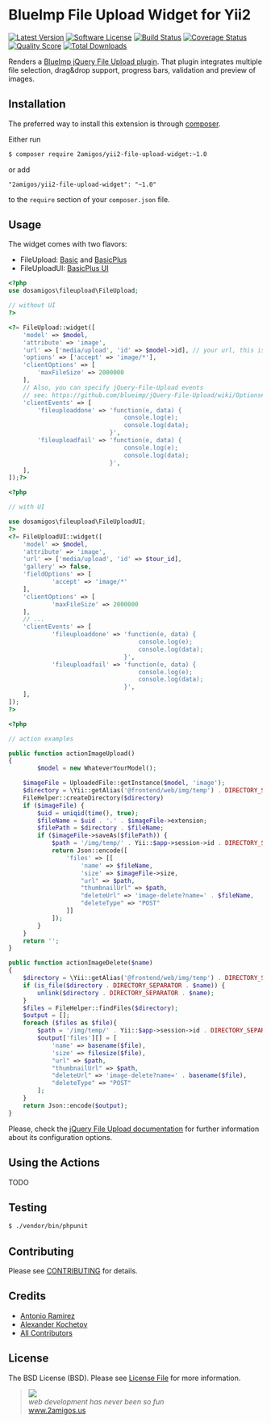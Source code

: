 # BlueImp File Upload Widget for Yii2

[![Latest Version](https://img.shields.io/github/tag/2amigos/yii2-file-upload-widget.svg?style=flat-square&label=release)](https://github.com/2amigos/yii2-file-upload-widget/tags)
[![Software License](https://img.shields.io/badge/license-MIT-brightgreen.svg?style=flat-square)](LICENSE.md)
[![Build Status](https://img.shields.io/travis/2amigos/yii2-file-upload-widget/master.svg?style=flat-square)](https://travis-ci.org/2amigos/yii2-file-upload-widget)
[![Coverage Status](https://img.shields.io/scrutinizer/coverage/g/2amigos/yii2-file-upload-widget.svg?style=flat-square)](https://scrutinizer-ci.com/g/2amigos/yii2-file-upload-widget/code-structure)
[![Quality Score](https://img.shields.io/scrutinizer/g/2amigos/yii2-file-upload-widget.svg?style=flat-square)](https://scrutinizer-ci.com/g/2amigos/yii2-file-upload-widget)
[![Total Downloads](https://img.shields.io/packagist/dt/2amigos/yii2-file-upload-widget.svg?style=flat-square)](https://packagist.org/packages/2amigos/yii2-file-upload-widget)

Renders a [BlueImp jQuery File Upload plugin](http://blueimp.github.io/jQuery-File-Upload/). That plugin integrates multiple file selection, drag&drop support, progress bars, validation and preview of images.

## Installation

The preferred way to install this extension is through [composer](http://getcomposer.org/download/).

Either run

```bash
$ composer require 2amigos/yii2-file-upload-widget:~1.0
```

or add

```
"2amigos/yii2-file-upload-widget": "~1.0"
```

to the `require` section of your `composer.json` file.

## Usage

The widget comes with two flavors:

- FileUpload: [Basic](http://blueimp.github.io/jQuery-File-Upload/basic.html) and [BasicPlus](http://blueimp.github.io/jQuery-File-Upload/basic-plus.html)
- FileUploadUI: [BasicPlus UI](http://blueimp.github.io/jQuery-File-Upload/index.html)

```PHP
<?php
use dosamigos\fileupload\FileUpload;

// without UI
?>

<?= FileUpload::widget([
    'model' => $model,
    'attribute' => 'image',
    'url' => ['media/upload', 'id' => $model->id], // your url, this is just for demo purposes,
    'options' => ['accept' => 'image/*'],
    'clientOptions' => [
        'maxFileSize' => 2000000
    ],
    // Also, you can specify jQuery-File-Upload events
    // see: https://github.com/blueimp/jQuery-File-Upload/wiki/Options#processing-callback-options
    'clientEvents' => [
        'fileuploaddone' => 'function(e, data) {
                                console.log(e);
                                console.log(data);
                            }',
        'fileuploadfail' => 'function(e, data) {
                                console.log(e);
                                console.log(data);
                            }',
    ],
]);?>

<?php

// with UI

use dosamigos\fileupload\FileUploadUI;
?>
<?= FileUploadUI::widget([
    'model' => $model,
    'attribute' => 'image',
    'url' => ['media/upload', 'id' => $tour_id],
    'gallery' => false,
    'fieldOptions' => [
            'accept' => 'image/*'
    ],
    'clientOptions' => [
            'maxFileSize' => 2000000
    ],
    // ...
    'clientEvents' => [
            'fileuploaddone' => 'function(e, data) {
                                    console.log(e);
                                    console.log(data);
                                }',
            'fileuploadfail' => 'function(e, data) {
                                    console.log(e);
                                    console.log(data);
                                }',
    ],
]);
?>

<?php

// action examples

public function actionImageUpload()
{
        $model = new WhateverYourModel();

    $imageFile = UploadedFile::getInstance($model, 'image');
    $directory = \Yii::getAlias('@frontend/web/img/temp') . DIRECTORY_SEPARATOR . Yii::$app->session->id . DIRECTORY_SEPARATOR;
    FileHelper::createDirectory($directory)
    if ($imageFile) {
        $uid = uniqid(time(), true);
        $fileName = $uid . '.' . $imageFile->extension;
        $filePath = $directory . $fileName;
        if ($imageFile->saveAs($filePath)) {
            $path = '/img/temp/' . Yii::$app->session->id . DIRECTORY_SEPARATOR . $fileName;
            return Json::encode([
                'files' => [[
                    'name' => $fileName,
                    'size' => $imageFile->size,
                    "url" => $path,
                    "thumbnailUrl" => $path,
                    "deleteUrl" => 'image-delete?name=' . $fileName,
                    "deleteType" => "POST"
                ]]
            ]);
        }
    }
    return '';
}

public function actionImageDelete($name)
{
    $directory = \Yii::getAlias('@frontend/web/img/temp') . DIRECTORY_SEPARATOR . Yii::$app->session->id;
    if (is_file($directory . DIRECTORY_SEPARATOR . $name)) {
        unlink($directory . DIRECTORY_SEPARATOR . $name);
    }
    $files = FileHelper::findFiles($directory);
    $output = [];
    foreach ($files as $file){
        $path = '/img/temp/' . Yii::$app->session->id . DIRECTORY_SEPARATOR . basename($file);
        $output['files'][] = [
            'name' => basename($file),
            'size' => filesize($file),
            "url" => $path,
            "thumbnailUrl" => $path,
            "deleteUrl" => 'image-delete?name=' . basename($file),
            "deleteType" => "POST"
        ];
    }
    return Json::encode($output);
}
```

Please, check the [jQuery File Upload documentation](https://github.com/blueimp/jQuery-File-Upload/wiki) for further information about its configuration options.


## Using the Actions
TODO

## Testing

```bash
$ ./vendor/bin/phpunit
```

## Contributing

Please see [CONTRIBUTING](CONTRIBUTING.md) for details.

## Credits

- [Antonio Ramirez](https://github.com/tonydspaniard)
- [Alexander Kochetov](https://github.com/creocoder)
- [All Contributors](https://github.com/2amigos/yii2-file-upload-widget/graphs/contributors)

## License

The BSD License (BSD). Please see [License File](LICENSE.md) for more information.

<blockquote>
    <a href="http://www.2amigos.us"><img src="http://www.gravatar.com/avatar/55363394d72945ff7ed312556ec041e0.png"></a><br>
    <i>web development has never been so fun</i><br>
    <a href="http://www.2amigos.us">www.2amigos.us</a>
</blockquote>
